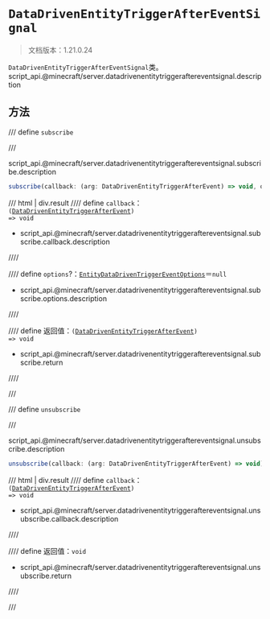 # `DataDrivenEntityTriggerAfterEventSignal`

> 文档版本：1.21.0.24

`DataDrivenEntityTriggerAfterEventSignal`类。script_api.@minecraft/server.datadrivenentitytriggeraftereventsignal.description

## 方法

/// define
`subscribe`


///

script_api.@minecraft/server.datadrivenentitytriggeraftereventsignal.subscribe.description

```js
subscribe(callback: (arg: DataDrivenEntityTriggerAfterEvent) => void, options?: EntityDataDrivenTriggerEventOptions): (arg: DataDrivenEntityTriggerAfterEvent) => void
```

/// html | div.result
//// define
`callback`：<code>(<a href="../datadrivenentitytriggerafterevent/">DataDrivenEntityTriggerAfterEvent</a>) =&gt; void</code>

- script_api.@minecraft/server.datadrivenentitytriggeraftereventsignal.subscribe.callback.description


////

//// define
`options`?：[`EntityDataDrivenTriggerEventOptions`](./entitydatadriventriggereventoptions.md)＝`null`

- script_api.@minecraft/server.datadrivenentitytriggeraftereventsignal.subscribe.options.description


////

//// define
返回值：<code>(<a href="../datadrivenentitytriggerafterevent/">DataDrivenEntityTriggerAfterEvent</a>) =&gt; void</code>

- script_api.@minecraft/server.datadrivenentitytriggeraftereventsignal.subscribe.return


////

///


/// define
`unsubscribe`


///

script_api.@minecraft/server.datadrivenentitytriggeraftereventsignal.unsubscribe.description

```js
unsubscribe(callback: (arg: DataDrivenEntityTriggerAfterEvent) => void): void
```

/// html | div.result
//// define
`callback`：<code>(<a href="../datadrivenentitytriggerafterevent/">DataDrivenEntityTriggerAfterEvent</a>) =&gt; void</code>

- script_api.@minecraft/server.datadrivenentitytriggeraftereventsignal.unsubscribe.callback.description


////

//// define
返回值：`void`

- script_api.@minecraft/server.datadrivenentitytriggeraftereventsignal.unsubscribe.return


////

///

